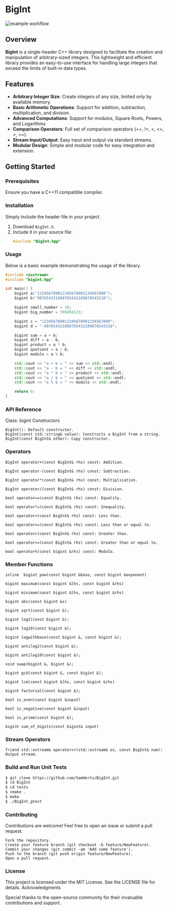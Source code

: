 # BigInt

![example workflow](https://github.com/SamHerts/BigInt/actions/workflows/CI-CD.yml/badge.svg)

## Overview

**BigInt** is a single-header C++ library designed to facilitate the creation and manipulation of arbitrary-sized integers. This lightweight and efficient library provides an easy-to-use interface for handling large integers that exceed the limits of built-in data types.

## Features

- **Arbitrary Integer Size**: Create integers of any size, limited only by available memory.
- **Basic Arithmetic Operations**: Support for addition, subtraction, multiplication, and division.
- **Advanced Computations**: Support for modulos, Square Roots, Powers, and Logarithms
- **Comparison Operators**: Full set of comparison operators (==, !=, <, <=, >, >=).
- **Stream Input/Output**: Easy input and output via standard streams.
- **Modular Design**: Simple and modular code for easy integration and extension.

## Getting Started

### Prerequisites

Ensure you have a C++11 compatible compiler.

### Installation

Simply include the header file in your project.

1. Download `BigInt.h`.
2. Include it in your source file:
    ```cpp
    #include "BigInt.hpp"
    ```

### Usage

Below is a basic example demonstrating the usage of the library.

```cpp
#include <iostream>
#include "bigint.hpp"

int main() {
    bigint a("123456789012345678901234567890");
    bigint b("987654321098765432109876543210");

    bigint small_number = 10;
    bigint big_number = 789456123;

    bigint c = "123456789012345678901234567890";
    bigint d = "-987654321098765432109876543210";

    bigint sum = a + b;
    bigint diff = a - b;
    bigint product = a * b;
    bigint quotient = a / b;
    bigint modulo = a % b;

    std::cout << "a + b = " << sum << std::endl;
    std::cout << "a - b = " << diff << std::endl;
    std::cout << "a * b = " << product << std::endl;
    std::cout << "a / b = " << quotient << std::endl;
    std::cout << "a % b = " << modulo << std::endl;

    return 0;
}
```

### API Reference
Class: bigint
Constructors

    BigInt(): Default constructor.
    BigInt(const std::string& value): Constructs a BigInt from a string.
    BigInt(const BigInt& other): Copy constructor.

### Operators

    BigInt operator+(const BigInt& rhs) const: Addition.

    BigInt operator-(const BigInt& rhs) const: Subtraction.

    BigInt operator*(const BigInt& rhs) const: Multiplication.

    BigInt operator/(const BigInt& rhs) const: Division.

    bool operator==(const BigInt& rhs) const: Equality.

    bool operator!=(const BigInt& rhs) const: Inequality.

    bool operator<(const BigInt& rhs) const: Less than.

    bool operator<=(const BigInt& rhs) const: Less than or equal to.

    bool operator>(const BigInt& rhs) const: Greater than.

    bool operator>=(const BigInt& rhs) const: Greater than or equal to.

    bool operator%(const bigint &rhs) const: Modulo.

### Member Functions

    inline  bigint pow(const bigint &base, const bigint &exponent)

    bigint maximum(const bigint &lhs, const bigint &rhs)
    
    bigint minimum(const bigint &lhs, const bigint &rhs)
    
    bigint abs(const bigint &s)
    
    bigint sqrt(const bigint &);
    
    bigint log2(const bigint &);
    
    bigint log10(const bigint &);
    
    bigint logwithbase(const bigint &, const bigint &);
    
    bigint antilog2(const bigint &);
    
    bigint antilog10(const bigint &);
    
    void swap(bigint &, bigint &);
    
    bigint gcd(const bigint &, const bigint &);
    
    bigint lcm(const bigint &lhs, const bigint &rhs)
    
    bigint factorial(const bigint &);
    
    bool is_even(const bigint &input)
    
    bool is_negative(const bigint &input)
    
    bool is_prime(const bigint &);
    
    bigint sum_of_digits(const bigint& input)

### Stream Operators

    friend std::ostream& operator<<(std::ostream& os, const BigInt& num): Output stream.    

### Build and Run Unit Tests

```bash
$ git clone https://github.com/SamHerts/BigInt.git
$ cd BigInt
$ cd tests
$ cmake .
$ make
$ ./BigInt_gtest
```

### Contributing

Contributions are welcome! Feel free to open an issue or submit a pull request.

    Fork the repository.
    Create your feature branch (git checkout -b feature/NewFeature).
    Commit your changes (git commit -am 'Add some feature').
    Push to the branch (git push origin feature/NewFeature).
    Open a pull request.

### License

This project is licensed under the MIT License. See the LICENSE file for details.
Acknowledgments

Special thanks to the open-source community for their invaluable contributions and support.
